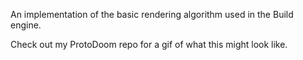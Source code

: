 An implementation of the basic rendering algorithm used in the Build engine.

Check out my ProtoDoom repo for a gif of what this might look like.
